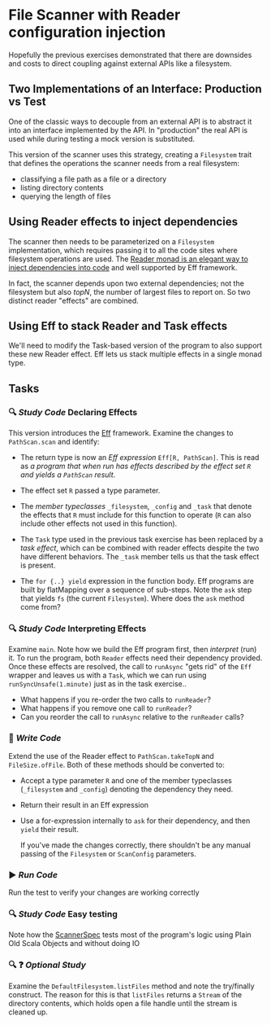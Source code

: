# File Scanner with Reader configuration injection

Hopefully the previous exercises demonstrated that there are downsides and costs to direct coupling against external APIs like a filesystem.

## Two Implementations of an Interface: Production vs Test

One of the classic ways to decouple from an external API is to abstract it into an interface implemented by the API.
In "production" the real API is used while during testing a mock version is substituted.

This version of the scanner uses this strategy, creating a `Filesystem` trait that defines the operations
the scanner needs from a real filesystem:

 - classifying a file path as a file or a directory
 - listing directory contents
 - querying the length of files

## Using Reader effects to inject dependencies

The scanner then needs to be parameterized on a `Filesystem` implementation, which requires passing it to all the code sites where
filesystem operations are used. The [Reader monad is an elegant way to inject dependencies into
code](http://functionaltalks.org/2013/06/17/runar-oli-bjarnason-dead-simple-dependency-injection/) and well supported by
Eff framework.

In fact, the scanner depends upon two external dependencies; not the filesystem but also *topN*, the number of largest files
to report on. So two distinct reader "effects" are combined.

## Using Eff to stack Reader and Task effects

We'll need to modify the Task-based version of the program to also support these new Reader effect. Eff lets us stack multiple effects
in a single monad type.

## Tasks

### :mag: _Study Code_  Declaring Effects

This version introduces the [Eff](https://github.com/atnos-org/eff) framework.
Examine the changes to `PathScan.scan` and identify:

-   The return type is now an *Eff expression* `Eff[R, PathScan]`. This is read as *a program that when run has effects described
by the effect set `R` and yields a `PathScan` result*.

-   The effect set `R` passed a type parameter.

-   The *member typeclasses* `_filesystem`, `_config` and `_task` that denote the effects that `R` must include for this function to
operate (`R` can also include other effects not used in this function).

- The `Task` type used in the previous task exercise has been replaced by a *task effect*, which can be combined with
reader effects despite the two have different behaviors. The `_task` member tells us that the task effect is present.

-   The `for {..} yield` expression in the function body. Eff programs are built by flatMapping over a sequence of sub-steps.
Note the `ask` step that yields `fs` (the current `Filesystem`). Where does the `ask` method come from?

### :mag: _Study Code_  Interpreting Effects

Examine `main`. Note how we build the Eff program first, then *interpret* (run) it. To run the program, both
`Reader` effects need their dependency provided. Once these effects are resolved, the call to `runAsync` "gets rid" of the
`Eff` wrapper and leaves us with a `Task`, which we can run using `runSyncUnsafe(1.minute)` just as in the task exercise..

- What happens if you re-order the two calls to `runReader`?
- What happens if you remove one call to `runReader`?
- Can you reorder the call to `runAsync` relative to the `runReader` calls?

### :pencil: _Write Code_

Extend the use of the Reader effect to `PathScan.takeTopN` and `FileSize.ofFile`. Both of these methods should be converted
to:

- Accept a type parameter `R` and one of the member typeclasses (`_filesystem` and `_config`) denoting the dependency they
need.

- Return their result in an Eff expression

- Use a for-expression internally to `ask` for their dependency, and then `yield` their result.

    If you've made the changes correctly, there shouldn't be any manual passing of the `Filesystem` or `ScanConfig` parameters.


### :arrow_forward: _Run Code_

Run the test to verify your changes are working correctly

### :mag: _Study Code_ Easy testing

Note how the [ScannerSpec](src/test/scala/scan/ScannerSpec.scala) tests most of the program's logic using Plain Old Scala Objects
and without doing IO

### :mag: :question: _Optional Study_

Examine the `DefaultFilesystem.listFiles` method and note the try/finally construct. The reason for this is
that `listFiles` returns a `Stream` of the directory contents, which holds open a file handle until the stream is cleaned up.

